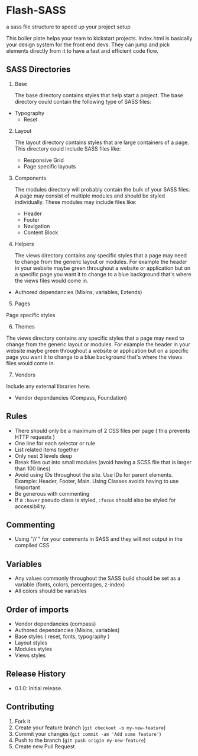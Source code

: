 Flash-SASS
=============

a sass file structure to speed up your project setup

This boiler plate helps your team to kickstart projects. Index.html is basically your design system for the front end devs. They can jump and pick elements directly from it to have a fast and efficient code flow.

<!-- This build methodology is currently being used on  -->

SASS Directories
----------

1.  Base

	The base directory contains styles that help start a project. The base directory could contain the following type of SASS files:
  * Typography
	* Reset

2.  Layout

	The layout directory contains styles that are large containers of a page. This directory could include SASS files like:
	* Responsive Grid
	* Page specific layouts

3.  Components

	The modules directory will probably contain the bulk of your SASS files. A page may consist of multiple modules and should be styled individually. These modules may include files like:
	* Header
	* Footer
	* Navigation
	* Content Block

4.  Helpers

	The views directory contains any specific styles that a page may need to change from the generic layout or modules. For example the header in your website maybe green throughout a website or application but on a specific page you want it to change to a blue background that's where the views files would come in.

  * Authored dependancies (Mixins, variables, Extends)

5.  Pages

  Page specific styles

6.  Themes

  The views directory contains any specific styles that a page may need to change from the generic layout or modules. For example the header in your website maybe green throughout a website or application but on a specific page you want it to change to a blue background that's where the views files would come in.

7.  Vendors

  Include any external libraries here.

  * Vendor dependancies (Compass, Foundation)

## Rules

  - There should only be a maximum of 2 CSS files per page ( this prevents HTTP requests )
  - One line for each selector or rule
  - List related items together
  - Only nest 3 levels deep
  - Break files out into small modules (avoid having a SCSS file that is larger than 100 lines)
  - Avoid using IDs throughout the site. Use IDs for parent elements. Example: Header, Footer, Main. Using Classes avoids having to use !important 
  - Be generous with commenting
  - If a ```:hover``` pseudo class is styled, ```:focus``` should also be styled for accessibility.

## Commenting
  - Using "// " for your comments in SASS and they will not output in the compiled CSS


## Variables
  - Any values commonly throughout the SASS build should be set as a variable (fonts, colors, percentages, z-index)
  - All colors should be variables


## Order of imports
  - Vendor dependancies (compass)
  - Authored dependancies (Mixins, variables)
  - Base styles ( reset, fonts, typography )
  - Layout styles
  - Modules styles
  - Views styles

## Release History

* 0.1.0: Initial release.

## Contributing

1. Fork it
2. Create your feature branch (`git checkout -b my-new-feature`)
3. Commit your changes (`git commit -am 'Add some feature'`)
4. Push to the branch (`git push origin my-new-feature`)
5. Create new Pull Request

